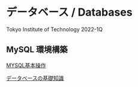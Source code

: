 # データベース / Databases

Tokyo Institute of Technology 2022-1Q 

## MySQL 環境構築


[MYSQL基本操作](./database/docs/mysql.md)

[データベースの基礎知識](./database/docs/database.md)